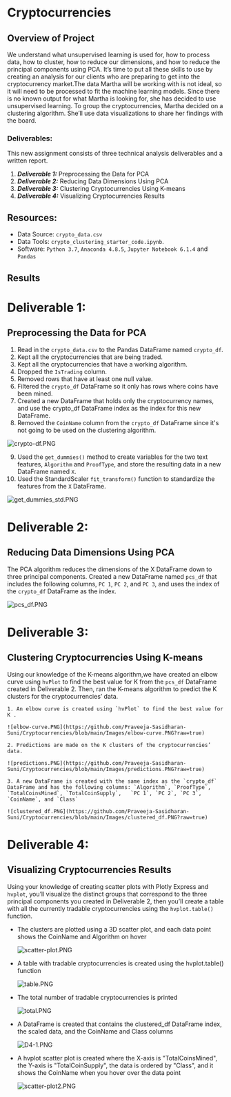 # Cryptocurrencies

## Overview of Project
We understand what unsupervised learning is used for, how to process data, how to cluster, how to reduce our dimensions, and how to reduce the principal components using PCA.
It’s time to put all these skills to use by creating an analysis for our clients who are preparing to get into the cryptocurrency market.The data Martha will be working with is not ideal,
so it will need to be processed to fit the machine learning models. Since there is no known output for what Martha is looking for, she has decided to use unsupervised learning. 
To group the cryptocurrencies, Martha decided on a clustering algorithm. She’ll use data visualizations to share her findings with the board.

### Deliverables:
This new assignment consists of three technical analysis deliverables and a written report.

1. ***Deliverable 1:*** Preprocessing the Data for PCA
2. ***Deliverable 2:*** Reducing Data Dimensions Using PCA
3. ***Deliverable 3:*** Clustering Cryptocurrencies Using K-means
4. ***Deliverable 4:*** Visualizing Cryptocurrencies Results


## Resources:

* Data Source: `crypto_data.csv`
* Data Tools:  `crypto_clustering_starter_code.ipynb`.
* Software: `Python 3.7`, `Anaconda 4.8.5`, `Jupyter Notebook 6.1.4` and `Pandas`

## Results

# Deliverable 1:  
## Preprocessing the Data for PCA

1. Read in the `crypto_data.csv` to the Pandas DataFrame named `crypto_df`.
2. Kept all the cryptocurrencies that are being traded.
3. Kept all the cryptocurrencies that have a working algorithm.
4. Dropped the `IsTrading` column.
5. Removed rows that have at least one null value.
6. Filtered the `crypto_df` DataFrame so it only has rows where coins have been mined.
7. Created a new DataFrame that holds only the cryptocurrency names, and use the crypto_df DataFrame index as the index for this new DataFrame.
8. Removed the `CoinName` column from the `crypto_df` DataFrame since it's not going to be used on the clustering algorithm.

![crypto-df.PNG](https://github.com/Praveeja-Sasidharan-Suni/Cryptocurrencies/blob/main/Images/crypto-df.PNG?raw=true)

9. Used the `get_dummies()` method to create variables for the two text features, `Algorithm` and `ProofType`, and store the resulting data in a new DataFrame named `X`.
10. Used the StandardScaler `fit_transform()` function to standardize the features from the `X` DataFrame.

![get_dummies_std.PNG](https://github.com/Praveeja-Sasidharan-Suni/Cryptocurrencies/blob/main/Images/get_dummies_std.PNG?raw=true)


# Deliverable 2:  
## Reducing Data Dimensions Using PCA 

The PCA algorithm reduces the dimensions of the X DataFrame down to three principal components. 
Created a new DataFrame named `pcs_df` that includes the following columns, `PC 1`, `PC 2`, and `PC 3`, and uses the index of the `crypto_df` DataFrame as the index.


![pcs_df.PNG](https://github.com/Praveeja-Sasidharan-Suni/Cryptocurrencies/blob/main/Images/pcs_df.PNG?raw=true)


# Deliverable 3:  
## Clustering Cryptocurrencies Using K-means 


Using our knowledge of the K-means algorithm,we have created an elbow curve using `hvPlot` to find the best value for K from the `pcs_df` DataFrame created in Deliverable 2.
 Then, ran the K-means algorithm to predict the K clusters for the cryptocurrencies’ data.

    1. An elbow curve is created using `hvPlot` to find the best value for K .
    
	![elbow-curve.PNG](https://github.com/Praveeja-Sasidharan-Suni/Cryptocurrencies/blob/main/Images/elbow-curve.PNG?raw=true)

    2. Predictions are made on the K clusters of the cryptocurrencies’ data.
    
	![predictions.PNG](https://github.com/Praveeja-Sasidharan-Suni/Cryptocurrencies/blob/main/Images/predictions.PNG?raw=true)

    3. A new DataFrame is created with the same index as the `crypto_df` DataFrame and has the following columns: `Algorithm`, `ProofType`, `TotalCoinsMined`, `TotalCoinSupply`, 	`PC 1`, `PC 2`, `PC 3`, `CoinName`, and `Class` 
	
	![clustered_df.PNG](https://github.com/Praveeja-Sasidharan-Suni/Cryptocurrencies/blob/main/Images/clustered_df.PNG?raw=true)


# Deliverable 4:  
## Visualizing Cryptocurrencies Results 

Using your knowledge of creating scatter plots with Plotly Express and `hvplot`, you’ll visualize the distinct groups that correspond to the three principal components you created in 
Deliverable 2, then you’ll create a table with all the currently tradable cryptocurrencies using the `hvplot.table()` function.


 - The clusters are plotted using a 3D scatter plot, and each data point shows the CoinName and Algorithm on hover
	
	![scatter-plot.PNG](https://github.com/Praveeja-Sasidharan-Suni/Cryptocurrencies/blob/main/Images/scatter-plot.PNG?raw=true)

- A table with tradable cryptocurrencies is created using the hvplot.table() function
		
	![table.PNG](https://github.com/Praveeja-Sasidharan-Suni/Cryptocurrencies/blob/main/Images/table.PNG?raw=true)
	
- The total number of tradable cryptocurrencies is printed
	
	![total.PNG](https://github.com/Praveeja-Sasidharan-Suni/Cryptocurrencies/blob/main/Images/total.PNG?raw=true)

- A DataFrame is created that contains the clustered_df DataFrame index, the scaled data, and the CoinName and Class columns

	![D4-1.PNG](https://github.com/Praveeja-Sasidharan-Suni/Cryptocurrencies/blob/main/Images/D4-1.PNG?raw=true)

* A hvplot scatter plot is created where the X-axis is "TotalCoinsMined", the Y-axis is "TotalCoinSupply", the data is ordered by "Class", and it shows the CoinName when you hover over the data point

	![scatter-plot2.PNG](https://github.com/Praveeja-Sasidharan-Suni/Cryptocurrencies/blob/main/Images/scatter-plot2.PNG?raw=true)



